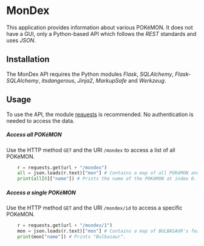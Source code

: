 # MonDex
This application provides information about various POKéMON. It does not have a GUI, only a Python-based API which follows the *REST* standards and uses *JSON*.

## Installation
The MonDex API requires the Python modules *Flask*, *SQLAlchemy*, *Flask-SQLAlchemy*, *itsdangerous*, *Jinja2*, *MarkupSafe* and *Werkzeug*.

## Usage
To use the API, the module [requests](http://docs.python-requests.org/en/latest/) is recommended. No authentication is needed to access the data.


##### Access all POKéMON
Use the HTTP method ```GET``` and the URI ```/mondex``` to access a list of all POKéMON.

```python
	r = requests.get(url + "/mondex")
	all = json.loads(r.text)["mon"] # Contains a map of all POKéMON and their respective features.
	print(all[0]["name"]) # Prints the name of the POKéMON at index 0.
```


##### Access a single POKéMON
Use the HTTP method ```GET``` and the URI ```/mondex/id``` to access a specific POKéMON.

```python
	r = requests.get(url + "/mondex/1")
	mon = json.loads(r.text)["mon"] # Contains a map of BULBASAUR's features.
	print(mon["name"]) # Prints "Bulbasaur".
```
